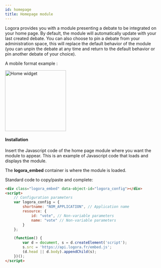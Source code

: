 ```yaml
---
id: homepage
title: Homepage module
---
```


Logora provides you with a module presenting a debate to be integrated on your home page. By default, the module will automatically update with your last created debate. You can also choose to pin a debate from your administration space, this will replace the default behavior of the module (you can unpin the debate at any time and return to the default behavior or pin another debate of your choice).

A mobile format example : 

<img src="/img/widget_instance.png" alt="Home widget" width="200"/>

#### Installation

Insert the Javascript code of the home page module where you want the module to appear. This is an example of Javascript code that loads and displays the module.

The **logora_embed** container is where the module is loaded.

Standard code to copy/paste and complete:

```html
<div class="logora_embed" data-object-id="logora_config"></div>
<script>
    // Configuration parameters
    var logora_config = {
        shortname: "NOM_APPLICATION", // Application name 
        resource: {
            id: "vote", // Non-variable parameters
            name: "vote" // Non-variable parameters
        }
    };

    (function() {
        var d = document, s = d.createElement('script');
        s.src = 'https://api.logora.fr/embed.js';
        (d.head || d.body).appendChild(s);
    })();
</script>
```

